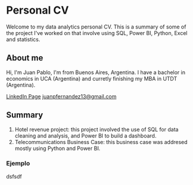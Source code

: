 # Personal CV

Welcome to my data analytics personal CV. This is a summary of some of the project I've worked on that involve using SQL, Power BI, Python, Excel and statistics.

## About me

Hi, I'm Juan Pablo, I'm from Buenos Aires, Argentina. I have a bachelor in economics in UCA (Argentina) and curretly finishing my MBA in UTDT (Argentina).

[LinkedIn Page](https://www.linkedin.com/in/juan-pablo-fernandez-37b253110)
juanpfernandez13@gmail.com

## Summary

01. Hotel revenue project: this project involved the use of SQL for data cleaning and analysis, and Power BI to build a dashboard.
02. Telecommunications Business Case: this business case was addresed mostly using Python and Power BI.

### Ejemplo

dsfsdf
